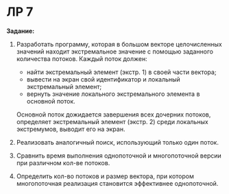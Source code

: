 # ЛР 7

**Задание:**

1. Разработать программу, которая в большом векторе целочисленных значений находит
экстремальное значение с помощью заданного количества потоков.
Каждый поток должен:

    * найти экстремальный элемент (экстр. 1) в своей части вектора;
    * вывести на экран свой идентификатор и локальный экстремальный элемент;
    * вернуть значение локального экстремального элемента в основной поток.

    Основной поток дожидается завершения всех дочерних потоков, определяет экстремальный
элемент (экстр. 2) среди локальных экстремумов, выводит его на экран.

2. Реализовать аналогичный поиск, использующий только один поток.
3. Сравнить время выполнения однопоточной и многопоточной версии при различном кол-ве потоков.
4. Определить кол-во потоков и размер вектора, при котором многопоточная реализация становится эффективнее однопоточной.
